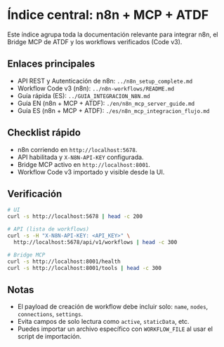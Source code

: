 # Índice central: n8n + MCP + ATDF

Este índice agrupa toda la documentación relevante para integrar n8n, el Bridge MCP de ATDF y los workflows verificados (Code v3).

## Enlaces principales
- API REST y Autenticación de n8n: `../n8n_setup_complete.md`
- Workflow Code v3 (n8n): `../n8n-workflows/README.md`
- Guía rápida (ES): `../GUIA_INTEGRACION_N8N.md`
- Guía EN (n8n + MCP + ATDF): `./en/n8n_mcp_server_guide.md`
- Guía ES (n8n + MCP + ATDF): `./es/n8n_mcp_integracion_flujo.md`

## Checklist rápido
- n8n corriendo en `http://localhost:5678`.
- API habilitada y `X-N8N-API-KEY` configurada.
- Bridge MCP activo en `http://localhost:8001`.
- Workflow Code v3 importado y visible desde la UI.

## Verificación
```bash
# UI
curl -s http://localhost:5678 | head -c 200

# API (lista de workflows)
curl -s -H "X-N8N-API-KEY: <API_KEY>" \
  http://localhost:5678/api/v1/workflows | head -c 300

# Bridge MCP
curl -s http://localhost:8001/health
curl -s http://localhost:8001/tools | head -c 300
```

## Notas
- El payload de creación de workflow debe incluir solo: `name`, `nodes`, `connections`, `settings`.
- Evita campos de solo lectura como `active`, `staticData`, etc.
- Puedes importar un archivo específico con `WORKFLOW_FILE` al usar el script de importación.